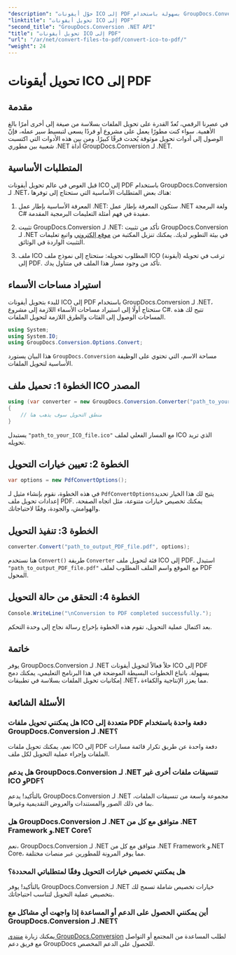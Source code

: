 ```yaml
---
"description": "حوّل أيقونات ICO إلى PDF بسهولة باستخدام GroupDocs.Conversion لـ .NET. عزّز إنتاجيتك باتباع الخطوات البسيطة الموضحة في هذا البرنامج التعليمي."
"linktitle": "تحويل أيقونات ICO إلى PDF"
"second_title": "GroupDocs.Conversion .NET API"
"title": "تحويل أيقونات ICO إلى PDF"
"url": "/ar/net/convert-files-to-pdf/convert-ico-to-pdf/"
"weight": 24
---
```


# تحويل أيقونات ICO إلى PDF

## مقدمة
في عصرنا الرقمي، تُعدّ القدرة على تحويل الملفات بسلاسة من صيغة إلى أخرى أمرًا بالغ الأهمية. سواء كنت مطورًا يعمل على مشروع أو فردًا يسعى لتبسيط سير عمله، فإنّ الوصول إلى أدوات تحويل موثوقة يُحدث فرقًا كبيرًا. ومن بين هذه الأدوات التي اكتسبت شعبية بين مطوري .NET أداة GroupDocs.Conversion لـ .NET.
## المتطلبات الأساسية
قبل الغوص في عالم تحويل أيقونات ICO إلى PDF باستخدام GroupDocs.Conversion لـ .NET، هناك بعض المتطلبات الأساسية التي ستحتاج إلى توفرها:
1. المعرفة الأساسية بإطار عمل .NET: ستكون المعرفة بإطار عمل .NET ولغة البرمجة C# مفيدة في فهم أمثلة التعليمات البرمجية المقدمة.
   
2. تثبيت GroupDocs.Conversion لـ .NET: تأكد من تثبيت GroupDocs.Conversion لـ .NET في بيئة التطوير لديك. يمكنك تنزيل المكتبة من [موقع إلكتروني](https://releases.groupdocs.com/conversion/net/) واتبع تعليمات التثبيت الواردة في الوثائق.
3. ملف ICO المطلوب تحويله: ستحتاج إلى نموذج ملف ICO (أيقونة) ترغب في تحويله إلى PDF. تأكد من وجود مسار هذا الملف في متناول يدك.

## استيراد مساحات الأسماء
للبدء بتحويل أيقونات ICO إلى PDF باستخدام GroupDocs.Conversion لـ .NET، ستحتاج أولًا إلى استيراد مساحات الأسماء اللازمة إلى مشروع C#. تتيح لك هذه المساحات الوصول إلى الفئات والطرق اللازمة لتحويل الملفات.

```csharp
using System;
using System.IO;
using GroupDocs.Conversion.Options.Convert;
```
هذا البيان يستورد `GroupDocs.Conversion` مساحة الاسم، التي تحتوي على الوظيفة الأساسية لتحويل الملفات.
## الخطوة 1: تحميل ملف ICO المصدر
```csharp
using (var converter = new GroupDocs.Conversion.Converter("path_to_your_ICO_file.ico"))
{
    // منطق التحويل سوف يذهب هنا
}
```
يستبدل `"path_to_your_ICO_file.ico"` مع المسار الفعلي لملف ICO الذي تريد تحويله.
## الخطوة 2: تعيين خيارات التحويل
```csharp
var options = new PdfConvertOptions();
```
في هذه الخطوة، نقوم بإنشاء مثيل لـ `PdfConvertOptions`يتيح لك هذا الخيار تحديد إعدادات تحويل ملف PDF. يمكنك تخصيص خيارات متنوعة، مثل اتجاه الصفحة، والهوامش، والجودة، وفقًا لاحتياجاتك.
## الخطوة 3: تنفيذ التحويل
```csharp
converter.Convert("path_to_output_PDF_file.pdf", options);
```
هنا نستخدم `Convert()` طريقة `Converter` فئة لتحويل ملف ICO إلى PDF. استبدل `"path_to_output_PDF_file.pdf"` مع الموقع واسم الملف المطلوب لملف PDF المحول.
## الخطوة 4: التحقق من حالة التحويل
```csharp
Console.WriteLine("\nConversion to PDF completed successfully.");
```
بعد اكتمال عملية التحويل، تقوم هذه الخطوة بإخراج رسالة نجاح إلى وحدة التحكم.

## خاتمة
يوفر GroupDocs.Conversion لـ .NET حلاً فعالاً لتحويل أيقونات ICO إلى PDF بسهولة. باتباع الخطوات البسيطة الموضحة في هذا البرنامج التعليمي، يمكنك دمج إمكانيات تحويل الملفات بسلاسة في تطبيقات .NET، مما يعزز الإنتاجية والكفاءة.
## الأسئلة الشائعة
### هل يمكنني تحويل ملفات ICO متعددة إلى PDF دفعة واحدة باستخدام GroupDocs.Conversion لـ .NET؟
نعم، يمكنك تحويل ملفات ICO إلى PDF دفعة واحدة عن طريق تكرار قائمة مسارات الملفات وإجراء عملية التحويل لكل ملف.
### هل يدعم GroupDocs.Conversion لـ .NET تنسيقات ملفات أخرى غير ICO وPDF؟
بالتأكيد! يدعم GroupDocs.Conversion لـ .NET مجموعة واسعة من تنسيقات الملفات، بما في ذلك الصور والمستندات والعروض التقديمية وغيرها.
### هل GroupDocs.Conversion لـ .NET متوافق مع كل من .NET Framework و.NET Core؟
نعم، GroupDocs.Conversion لـ .NET متوافق مع كل من .NET Framework و.NET Core، مما يوفر المرونة للمطورين عبر منصات مختلفة.
### هل يمكنني تخصيص خيارات التحويل وفقًا لمتطلباتي المحددة؟
بالتأكيد! يوفر GroupDocs.Conversion لـ .NET خيارات تخصيص شاملة تسمح لك بتخصيص عملية التحويل لتناسب احتياجاتك.
### أين يمكنني الحصول على الدعم أو المساعدة إذا واجهت أي مشاكل مع GroupDocs.Conversion لـ .NET؟
يمكنك زيارة [منتدى GroupDocs.Conversion](https://forum.groupdocs.com/c/conversion/11) لطلب المساعدة من المجتمع أو التواصل مع فريق دعم GroupDocs للحصول على الدعم المخصص.